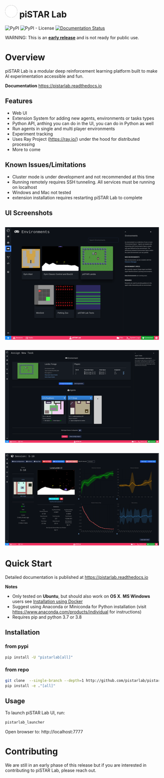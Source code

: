 

# <img src="docs/source/images/pistar_edit_w.png" style="background-color: rgb(2, 2, 2);border-radius: 50%;" alt="agent home" width="40"/> piSTAR Lab  

![PyPI](https://img.shields.io/pypi/v/pistarlab) 
![PyPI - License](https://img.shields.io/pypi/l/pistarlab) 
[![Documentation Status](https://readthedocs.org/projects/pistarlab/badge/?version=latest)](https://pistarlab.readthedocs.io/en/latest/?badge=latest)

WARNING: This is an <u>**early release**</u> and is not ready for public use.

# Overview

piSTAR Lab is a modular deep reinforcement learning platform built to make AI experimentation accessible and fun.

**Documentation** https://pistarlab.readthedocs.io

## Features
* Web UI
* Extension System for adding new agents, environments or tasks types
* Python API, anthing you can do in the UI, you can do in Python as well
* Run agents in single and multi player environments
* Experiment tracking
* Uses Ray Project (https://ray.io/) under the hood for distributed processing
* More to come

## Known Issues/Limitations
- Cluster mode is under development and not recommended at this time
- Running remotely requires SSH tunneling. All services must be running on localhost
- Windows and Mac not tested
- extension installation requires restarting piSTAR Lab to complete

## UI Screenshots

<br/> <img src="docs/source/images/envs.png" alt="agent home" width="600"/>  <br/>


<br/> <img src="docs/source/images/assign_multi_agent_envs.png" alt="agent home" width="600"/>  <br/>

<br/> <img src="docs/source/images/agent_training1.png" alt="agent home" width="600"/>  <br/>



# Quick Start 
Detailed documentation is published at https://pistarlab.readthedocs.io

**Notes**
* Only tested on **Ubuntu**, but should also work on **OS X**. **MS Windows** users see [Installation using Docker](#Installation-using-Docker)
* Suggest using Anaconda or Miniconda for Python installation (visit https://www.anaconda.com/products/individual for instructions)
* Requires pip and python 3.7 or 3.8

## Installation 

### from pypi

```bash
pip install -U "pistarlab[all]"
```

### from repo 

```bash
git clone  --single-branch --depth=1 http://github.com/pistarlab/pistarlab/
pip install -e ."[all]"
```

## Usage

To launch piSTAR Lab UI, run:
```bash
pistarlab_launcher
```

Open browser to: http://localhost:7777


# Contributing

We are still in an early phase of this release but if you are interested in contributing to piSTAR Lab, please reach out.
